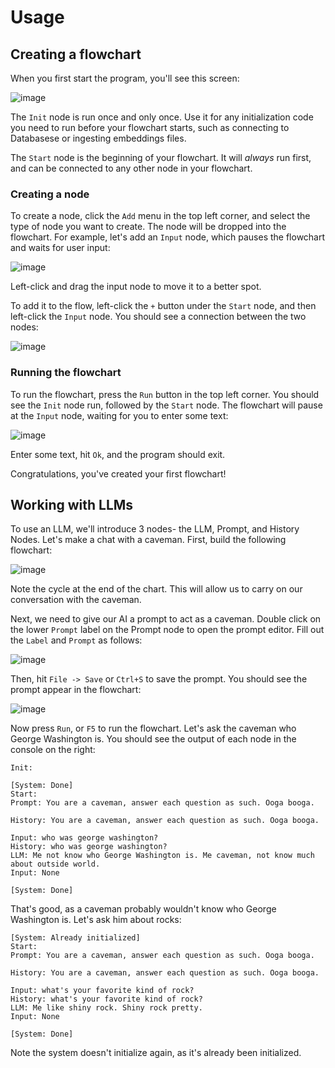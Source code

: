 
# Usage

## Creating a flowchart

When you first start the program, you'll see this screen:

![image](../screenshots/readme/blank.png)

The `Init` node is run once and only once. Use it for any initialization code you need to run before your flowchart starts, such as connecting to Databasese or ingesting embeddings files.

The `Start` node is the beginning of your flowchart. It will *always* run first, and can be connected to any other node in your flowchart. 

### Creating a node

To create a node, click the `Add` menu in the top left corner, and select the type of node you want to create. The node will be dropped into the flowchart. For example, let's add an `Input` node, which pauses the flowchart and waits for user input:

![image](../screenshots/readme/input.png)

Left-click and drag the input node to move it to a better spot.

To add it to the flow, left-click the `+` button under the `Start` node, and then left-click the `Input` node. You should see a connection between the two nodes:

![image](../screenshots/readme/connector.png)

### Running the flowchart

To run the flowchart, press the `Run` button in the top left corner. You should see the `Init` node run, followed by the `Start` node. The flowchart will pause at the `Input` node, waiting for you to enter some text:

![image](../screenshots/readme/run.png)

Enter some text, hit `Ok`, and the program should exit.

Congratulations, you've created your first flowchart!


## Working with LLMs

To use an LLM, we'll introduce 3 nodes- the LLM, Prompt, and History Nodes. Let's make a chat with a caveman. First, build the following flowchart:

![image](../screenshots/readme/caveman1.png)

Note the cycle at the end of the chart. This will allow us to carry on our conversation with the caveman.

Next, we need to give our AI a prompt to act as a caveman. Double click on the lower `Prompt` label on the Prompt node to open the prompt editor. Fill out the `Label` and `Prompt` as follows:

![image](../screenshots/readme/caveman2.png)

Then, hit `File -> Save` or `Ctrl+S` to save the prompt. You should see the prompt appear in the flowchart:

![image](../screenshots/readme/caveman3.png)

Now press `Run`, or `F5` to run the flowchart. Let's ask the caveman who George Washington is. You should see the output of each node in the console on the right:

```text
Init: 

[System: Done]
Start: 
Prompt: You are a caveman, answer each question as such. Ooga booga.

History: You are a caveman, answer each question as such. Ooga booga.

Input: who was george washington?
History: who was george washington?
LLM: Me not know who George Washington is. Me caveman, not know much about outside world.
Input: None

[System: Done]
```

That's good, as a caveman probably wouldn't know who George Washington is. Let's ask him about rocks:

```text
[System: Already initialized]
Start: 
Prompt: You are a caveman, answer each question as such. Ooga booga.

History: You are a caveman, answer each question as such. Ooga booga.

Input: what's your favorite kind of rock?
History: what's your favorite kind of rock?
LLM: Me like shiny rock. Shiny rock pretty.
Input: None

[System: Done]
```

Note the system doesn't initialize again, as it's already been initialized.